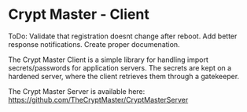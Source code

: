 # Crypt Master - Client

ToDo: Validate that registration doesnt change after reboot.  Add better response notifications.  Create proper documenation.

The Crypt Master Client is a simple library for handling import secrets/passwords for application servers.  The secrets are kept on a hardened server, where the client retrieves them through a gatekeeper.

The Crypt Master Server is available here: https://github.com/TheCryptMaster/CryptMasterServer
